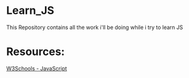 # Learn_JS
This Repository contains all the work i'll be doing while i try to learn JS

# Resources:
[W3Schools - JavaScript](https://www.w3schools.com/js/default.asp)